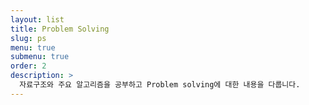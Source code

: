 ```yaml
---
layout: list
title: Problem Solving
slug: ps
menu: true
submenu: true
order: 2
description: >
  자료구조와 주요 알고리즘을 공부하고 Problem solving에 대한 내용을 다룹니다.
---
```

